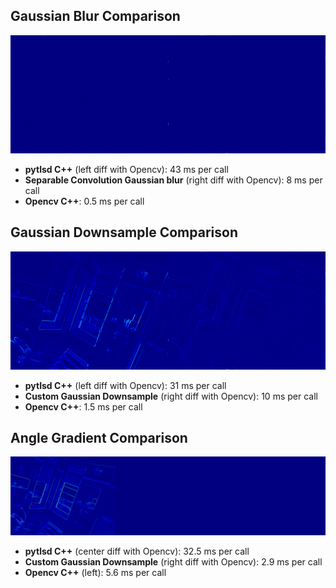 ## Gaussian Blur Comparison
![Gaussian blur](https://github.com/ibaiGorordo/lsd_modern/blob/main/doc/img/gaussian_blur_diff.png)

- **pytlsd C++** (left diff with Opencv): 43 ms per call
- **Separable Convolution Gaussian blur** (right diff with Opencv): 8 ms per call
- **Opencv C++**: 0.5 ms per call

## Gaussian Downsample Comparison
![Gaussian downsample](https://github.com/ibaiGorordo/lsd_modern/blob/main/doc/img/gaussian_blur_resize_diff.png)

- **pytlsd C++** (left diff with Opencv): 31 ms per call
- **Custom Gaussian Downsample** (right diff with Opencv): 10 ms per call
- **Opencv C++**: 1.5 ms per call

## Angle Gradient Comparison
![Angle Gradient](https://github.com/ibaiGorordo/lsd_modern/blob/main/doc/img/gradient_diff.png)

- **pytlsd C++** (center diff with Opencv): 32.5 ms per call
- **Custom Gaussian Downsample** (right diff with Opencv): 2.9 ms per call
- **Opencv C++** (left): 5.6 ms per call